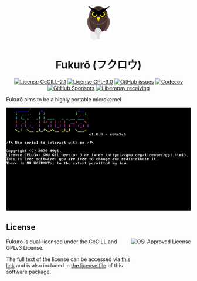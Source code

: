 <div align="center">
<img src=".github/logo.svg" height="96" />

# Fukurō (フクロウ)

[![License CeCILL-2.1](https://img.shields.io/github/license/d0p1s4m4/Fukuro?logo=data:image/svg+xml;base64,PD94bWwgdmVyc2lvbj0iMS4wIiBlbmNvZGluZz0iVVRGLTgiPz4NCjxzdmcgeG1sbnM9Imh0dHA6Ly93d3cudzMub3JnLzIwMDAvc3ZnIiB2aWV3Qm94PSIwIDAgOTgwIDk4MCI+PGNpcmNsZSBjeD0iNDkwIiBjeT0iNDkwIiByPSI0NDAiIGZpbGw9Im5vbmUiIHN0cm9rZT0iIzAwMCIgc3Ryb2tlLXdpZHRoPSIxMDAiLz48cGF0aCBkPSJNMjE5LDQyOEgzNTBhMTUwLDE1MCAwIDEgMSAwLDEyNUgyMTlhMjc1LDI3NSAwIDEgMCAwLTEyNXoiLz4NCjwvc3ZnPg==&style=flat-square)](./LICENSE)
[![License GPL-3.0](https://img.shields.io/badge/license-GPL--3.0-orange?style=flat-square&logo=gnu)](./LICENSE.GPL3)
[![GitHub issues](https://img.shields.io/github/issues/d0p1s4m4/Fukuro?logo=github&style=flat-square)](https://github.com/d0p1s4m4/Fukuro/issues)
[![Codecov](https://img.shields.io/codecov/c/github/d0p1s4m4/Fukuro?logo=codecov&style=flat-square)](https://codecov.io/gh/d0p1s4m4/Fukuro/)
[![GitHub Sponsors](https://img.shields.io/github/sponsors/d0p1s4m4?style=flat-square&logo=githubsponsors)](https://github.com/sponsors/d0p1s4m4/)
[![Liberapay receiving](https://img.shields.io/liberapay/receives/d0p1?logo=liberapay&style=flat-square)](https://liberapay.com/d0p1)


</div>

Fukurō aims to be a highly portable microkernel

<div align="center">

![fukuro i686](.github/screen/fukuro_vbox.png)

</div>


## License

<img src="https://opensource.org/wp-content/themes/osi/assets/img/osi-badge-light.svg" align="right" height="128px" alt="OSI Approved License">

Fukuro is dual-licensed under the CeCILL and GPLv3 License.

The full text of the license can be accessed via [this link](https://cecill.info/licences/Licence_CeCILL_V2.1-fr.txt) and is also included in [the license file](./LICENSE) of this software package.
